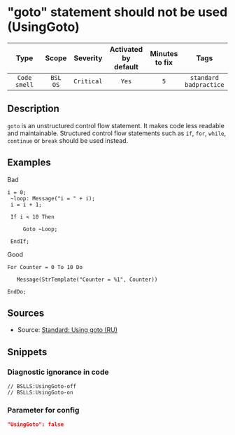 # "goto" statement should not be used (UsingGoto)

Type | Scope | Severity | Activated<br>by default | Minutes<br>to fix | Tags
:-: | :-: | :-: | :-: | :-: | :-:
`Code smell` | `BSL`<br>`OS` | `Critical` | `Yes` | `5` | `standard`<br>`badpractice`

<!-- Блоки выше заполняются автоматически, не трогать -->

## Description

`goto` is an unstructured control flow statement. It makes code less readable and maintainable. Structured control flow statements such as `if`, `for`, `while`, `continue` or `break` should be used instead.

## Examples

Bad

```bsl
i = 0;
 ~loop: Message("i = " + i);
 i = i + 1;
 
 If i < 10 Then
 
     Goto ~Loop;
 
 EndIf;
```

Good

```bsl
For Counter = 0 To 10 Do

   Message(StrTemplate("Counter = %1", Counter))

EndDo;
```

## Sources

<!-- Необходимо указывать ссылки на все источники, из которых почерпнута информация для создания диагностики -->

- Source: [Standard: Using goto (RU)](https://its.1c.ru/db/v8std/content/547/hdoc/_top/)

## Snippets

<!-- Блоки ниже заполняются автоматически, не трогать -->

### Diagnostic ignorance in code

```bsl
// BSLLS:UsingGoto-off
// BSLLS:UsingGoto-on
```

### Parameter for config

```json
"UsingGoto": false
```
